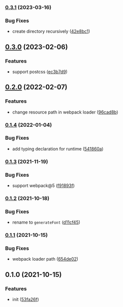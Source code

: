 ### [0.3.1](https://github.com/CyanSalt/font-cloak/compare/v0.3.0...v0.3.1) (2023-03-16)


### Bug Fixes

* create directory recursively ([42e8bc1](https://github.com/CyanSalt/font-cloak/commit/42e8bc132f27cfd97acf19f3f7b312ad8c1e9cbd))

## [0.3.0](https://github.com/CyanSalt/font-cloak/compare/v0.2.0...v0.3.0) (2023-02-06)


### Features

* support postcss ([ec3b7d9](https://github.com/CyanSalt/font-cloak/commit/ec3b7d9fae9ccf54553db1a5f252c83866127fed))

## [0.2.0](https://github.com/CyanSalt/font-cloak/compare/v0.1.4...v0.2.0) (2022-02-07)


### Features

* change resource path in webpack loader ([96cad8b](https://github.com/CyanSalt/font-cloak/commit/96cad8bf723b2b1da2fdd9d05821625f0ed0dbaa))

### [0.1.4](https://github.com/CyanSalt/font-cloak/compare/v0.1.3...v0.1.4) (2022-01-04)


### Bug Fixes

* add typing declaration for runtime ([541860a](https://github.com/CyanSalt/font-cloak/commit/541860a5d663bb5f8c48f6c4955a308cc2577dea))

### [0.1.3](https://github.com/CyanSalt/font-cloak/compare/0.1.2...v0.1.3) (2021-11-19)


### Bug Fixes

* support webpack@5 ([f91893f](https://github.com/CyanSalt/font-cloak/commit/f91893f3fce16c8c647676f6bff81bacc63cdf71))

### [0.1.2](https://github.com/CyanSalt/font-cloak/compare/0.1.1...0.1.2) (2021-10-18)


### Bug Fixes

* rename to `generateFont` ([d11cf45](https://github.com/CyanSalt/font-cloak/commit/d11cf45fed510fbe02139a004143a2a72b38f622))

### [0.1.1](https://github.com/CyanSalt/font-cloak/compare/0.1.0...0.1.1) (2021-10-15)


### Bug Fixes

* webpack loader path ([654de02](https://github.com/CyanSalt/font-cloak/commit/654de02a88cc91b27fcbe104da641aca836aa8fb))

## 0.1.0 (2021-10-15)


### Features

* init ([53fa26f](https://github.com/CyanSalt/font-cloak/commit/53fa26f89bbf4907fb96e1f8c82e13a9633ab690))

